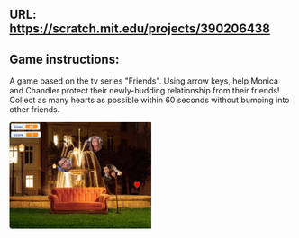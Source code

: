 ## URL: https://scratch.mit.edu/projects/390206438

## Game instructions:
A game based on the tv series "Friends". Using arrow keys, help Monica and Chandler protect their newly-budding relationship from their friends!
Collect as many hearts as possible within 60 seconds without bumping into other friends. 

<img src="https://github.com/YingXie24/images/blob/master/Scratch-0-GameDevelopment/game-snapshot.PNG" width=50% height=50%>
